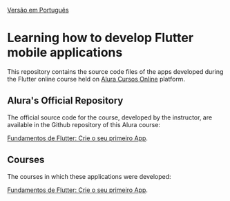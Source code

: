 [Versão em Português](README.md)

# Learning how to develop Flutter mobile applications

This repository contains the source code files of the apps developed during the Flutter online course held on [Alura Cursos Online](https://alura.com.br/) platform.

## Alura's Official Repository

The official source code for the course, developed by the instructor, are available in the Github repository of this Alura course:

[Fundamentos de Flutter: Crie o seu primeiro App](https://github.com/alura-cursos/flutter-fundamentos).

## Courses

The courses in which these applications were developed:

[Fundamentos de Flutter: Crie o seu primeiro App](https://cursos.alura.com.br/course/flutter-fundamentos).